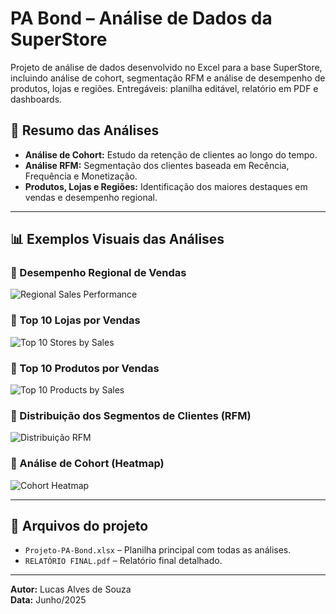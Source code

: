 # PA Bond – Análise de Dados da SuperStore

Projeto de análise de dados desenvolvido no Excel para a base SuperStore, incluindo análise de cohort, segmentação RFM e análise de desempenho de produtos, lojas e regiões. Entregáveis: planilha editável, relatório em PDF e dashboards.

## 📝 Resumo das Análises

- **Análise de Cohort:** Estudo da retenção de clientes ao longo do tempo.
- **Análise RFM:** Segmentação dos clientes baseada em Recência, Frequência e Monetização.
- **Produtos, Lojas e Regiões:** Identificação dos maiores destaques em vendas e desempenho regional.

---

## 📊 Exemplos Visuais das Análises

### 🔹 Desempenho Regional de Vendas
![Regional Sales Performance](./Captura%20de%20tela%202025-06-18%20003748.png)

### 🔹 Top 10 Lojas por Vendas
![Top 10 Stores by Sales](./Captura%20de%20tela%202025-06-18%20004452.png)

### 🔹 Top 10 Produtos por Vendas
![Top 10 Products by Sales](./Captura%20de%20tela%202025-06-18%20010045.png)

### 🔹 Distribuição dos Segmentos de Clientes (RFM)
![Distribuição RFM](./Captura%20de%20tela%202025-06-18%20010252.png)

### 🔹 Análise de Cohort (Heatmap)
![Cohort Heatmap](./Captura%20de%20tela%202025-06-18%20013038.png)

---

## 📁 Arquivos do projeto

- `Projeto-PA-Bond.xlsx` – Planilha principal com todas as análises.
- `RELATÓRIO FINAL.pdf` – Relatório final detalhado.

---

**Autor:** Lucas Alves de Souza  
**Data:** Junho/2025
